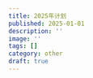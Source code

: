 ```yaml
---
title: 2025年计划
published: 2025-01-01
description: ''
image: ''
tags: []
category: other
draft: true 
---
```

